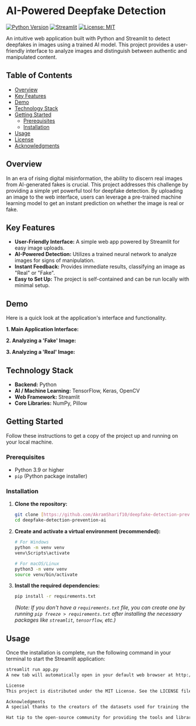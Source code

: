 # AI-Powered Deepfake Detection

[![Python Version](https://img.shields.io/badge/Python-3.9%2B-blue.svg)](https://www.python.org/downloads/)
[![Streamlit](https://img.shields.io/badge/Framework-Streamlit-red.svg)](https://streamlit.io)
[![License: MIT](https://img.shields.io/badge/License-MIT-yellow.svg)](https://opensource.org/licenses/MIT)

An intuitive web application built with Python and Streamlit to detect deepfakes in images using a trained AI model. This project provides a user-friendly interface to analyze images and distinguish between authentic and manipulated content.

## Table of Contents

- [Overview](#overview)
- [Key Features](#key-features)
- [Demo](#demo)
- [Technology Stack](#technology-stack)
- [Getting Started](#getting-started)
  - [Prerequisites](#prerequisites)
  - [Installation](#installation)
- [Usage](#usage)
- [License](#license)
- [Acknowledgments](#acknowledgments)

## Overview

In an era of rising digital misinformation, the ability to discern real images from AI-generated fakes is crucial. This project addresses this challenge by providing a simple yet powerful tool for deepfake detection. By uploading an image to the web interface, users can leverage a pre-trained machine learning model to get an instant prediction on whether the image is real or fake.

## Key Features

-   **User-Friendly Interface:** A simple web app powered by Streamlit for easy image uploads.
-   **AI-Powered Detection:** Utilizes a trained neural network to analyze images for signs of manipulation.
-   **Instant Feedback:** Provides immediate results, classifying an image as "Real" or "Fake".
-   **Easy to Set Up:** The project is self-contained and can be run locally with minimal setup.

## Demo

Here is a quick look at the application's interface and functionality.

**1. Main Application Interface:**
<br/>

**2. Analyzing a 'Fake' Image:**
<br/>

**3. Analyzing a 'Real' Image:**
## Technology Stack

-   **Backend:** Python
-   **AI / Machine Learning:** TensorFlow, Keras, OpenCV
-   **Web Framework:** Streamlit
-   **Core Libraries:** NumPy, Pillow

## Getting Started

Follow these instructions to get a copy of the project up and running on your local machine.

### Prerequisites

-   Python 3.9 or higher
-   `pip` (Python package installer)

### Installation

1.  **Clone the repository:**
    ```sh
    git clone [https://github.com/AkramSharif10/deepfake-detection-prevention-ai.git](https://github.com/AkramSharif10/deepfake-detection-prevention-ai.git)
    cd deepfake-detection-prevention-ai
    ```

2.  **Create and activate a virtual environment (recommended):**
    ```sh
    # For Windows
    python -m venv venv
    venv\Scripts\activate

    # For macOS/Linux
    python3 -m venv venv
    source venv/bin/activate
    ```

3.  **Install the required dependencies:**
    ```sh
    pip install -r requirements.txt
    ```
    *(Note: If you don't have a `requirements.txt` file, you can create one by running `pip freeze > requirements.txt` after installing the necessary packages like `streamlit`, `tensorflow`, etc.)*

## Usage

Once the installation is complete, run the following command in your terminal to start the Streamlit application:

```sh
streamlit run app.py
A new tab will automatically open in your default web browser at http://localhost:8501. From there, you can upload an image to analyze it.

License
This project is distributed under the MIT License. See the LICENSE file for more information.

Acknowledgments
A special thanks to the creators of the datasets used for training the model.

Hat tip to the open-source community for providing the tools and libraries that made this project possible.
